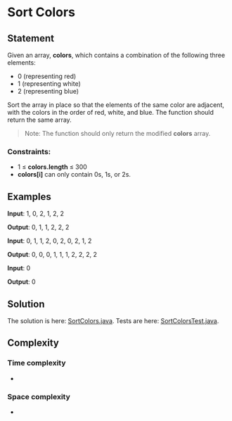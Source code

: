 # Sort Colors

## Statement

Given an array, **colors**, which contains a combination of the following three elements:
- 0 (representing red)
- 1 (representing white)
- 2 (representing blue)

Sort the array in place so that the elements of the same color are adjacent, with the colors in the order of red, white, 
and blue. The function should return the same array.

> Note: The function should only return the modified **colors** array.

### Constraints:

- 1 ≤ **colors.length** ≤ 300
- **colors[i]** can only contain 0s, 1s, or 2s.

## Examples

**Input**: 1, 0, 2, 1, 2, 2 

**Output**: 0, 1, 1, 2, 2, 2

**Input**: 0, 1, 1, 2, 0, 2, 0, 2, 1, 2

**Output**: 0, 0, 0, 1, 1, 1, 2, 2, 2, 2

**Input**: 0

**Output**: 0

## Solution

The solution is here: [SortColors.java](../../src/main/java/com/github/akarazhev/challenge/twopointers/SortColors.java "SortColors.java").
Tests are here: [SortColorsTest.java](../../src/test/java/com/github/akarazhev/challenge/twopointers/SortColorsTest.java "SortColorsTest.java").

## Complexity

### Time complexity

-

### Space complexity

-